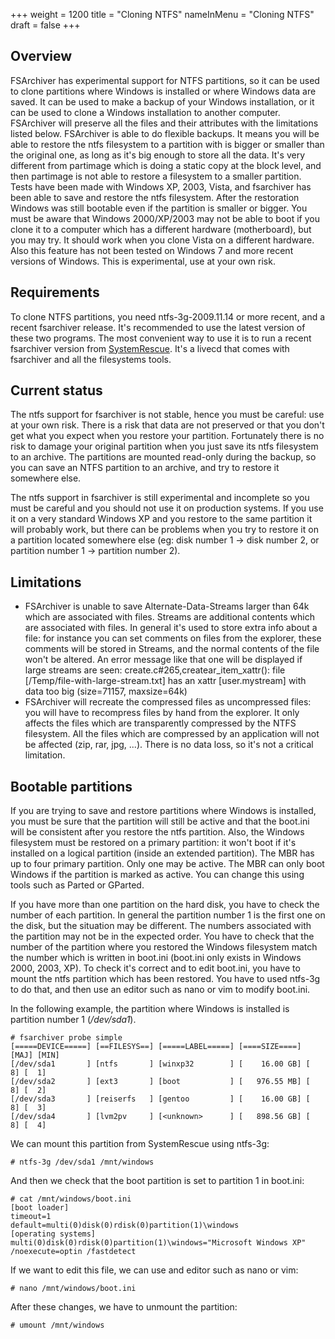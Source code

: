 +++
weight = 1200
title = "Cloning NTFS"
nameInMenu = "Cloning NTFS"
draft = false
+++

## Overview
FSArchiver has experimental support for NTFS partitions, so it can be used to
clone partitions where Windows is installed or where Windows data are saved. It
can be used to make a backup of your Windows installation, or it can be used to
clone a Windows installation to another computer. FSArchiver will preserve all
the files and their attributes with the limitations listed below. FSArchiver is
able to do flexible backups. It means you will be able to restore the ntfs
filesystem to a partition with is bigger or smaller than the original one, as
long as it's big enough to store all the data. It's very different from
partimage which is doing a static copy at the block level, and then partimage is
not able to restore a filesystem to a smaller partition. Tests have been made
with Windows XP, 2003, Vista, and fsarchiver has been able to save and restore
the ntfs filesystem. After the restoration Windows was still bootable even if
the partition is smaller or bigger. You must be aware that Windows 2000/XP/2003
may not be able to boot if you clone it to a computer which has a different
hardware (motherboard), but you may try. It should work when you clone Vista on
a different hardware. Also this feature has not been tested on Windows 7 and
more recent versions of Windows. This is experimental, use at your own risk.
 
## Requirements
To clone NTFS partitions, you need ntfs-3g-2009.11.14 or more recent, and a
recent fsarchiver release. It's recommended to use the latest version of these
two programs. The most convenient way to use it is to run a recent fsarchiver
version from [SystemRescue](https://www.system-rescue.org). It's a livecd that
comes with fsarchiver and all the filesystems tools.

## Current status
The ntfs support for fsarchiver is not stable, hence you must be careful: use at
your own risk. There is a risk that data are not preserved or that you don't get
what you expect when you restore your partition. Fortunately there is no risk to
damage your original partition when you just save its ntfs filesystem to an
archive. The partitions are mounted read-only during the backup, so you can save
an NTFS partition to an archive, and try to restore it somewhere else.

The ntfs support in fsarchiver is still experimental and incomplete so you must
be careful and you should not use it on production systems. If you use it on a
very standard Windows XP and you restore to the same partition it will probably
work, but there can be problems when you try to restore it on a partition
located somewhere else (eg: disk number 1 -> disk number 2, or partition
number 1 -> partition number 2).

## Limitations

* FSArchiver is unable to save Alternate-Data-Streams larger than 64k which are
associated with files. Streams are additional contents which are associated with
files. In general it's used to store extra info about a file: for instance you
can set comments on files from the explorer, these comments will be stored in
Streams, and the normal contents of the file won't be altered. An error message
like that one will be displayed if large streams are seen:
 create.c#265,createar_item_xattr(): file [/Temp/file-with-large-stream.txt] has
 an xattr [user.mystream] with data too big (size=71157, maxsize=64k)
* FSArchiver will recreate the compressed files as uncompressed files: you will
have to recompress files by hand from the explorer. It only affects the files
which are transparently compressed by the NTFS filesystem. All the files which
are compressed by an application will not be affected (zip, rar, jpg, ...).
There is no data loss, so it's not a critical limitation.

## Bootable partitions
If you are trying to save and restore partitions where Windows is installed, you
must be sure that the partition will still be active and that the boot.ini will
be consistent after you restore the ntfs partition. Also, the Windows filesystem
must be restored on a primary partition: it won't boot if it's installed on a
logical partition (inside an extended partition). The MBR has up to four primary
partition. Only one may be active. The MBR can only boot Windows if the
partition is marked as active. You can change this using tools such as Parted
or GParted.

If you have more than one partition on the hard disk, you have to check the
number of each partition. In general the partition number 1 is the first one on
the disk, but the situation may be different. The numbers associated with the
partition may not be in the expected order. You have to check that the number of
the partition where you restored the Windows filesystem match the number which
is written in boot.ini (boot.ini only exists in Windows 2000, 2003, XP). To
check it's correct and to edit boot.ini, you have to mount the ntfs partition
which has been restored. You have to used ntfs-3g to do that, and then use an
editor such as nano or vim to modify boot.ini.

In the following example, the partition where Windows is installed is partition
number 1 (*/dev/sda1*).
```
# fsarchiver probe simple
[=====DEVICE=====] [==FILESYS==] [=====LABEL=====] [====SIZE====] [MAJ] [MIN]
[/dev/sda1       ] [ntfs       ] [winxp32        ] [    16.00 GB] [  8] [  1]
[/dev/sda2       ] [ext3       ] [boot           ] [   976.55 MB] [  8] [  2]
[/dev/sda3       ] [reiserfs   ] [gentoo         ] [    16.00 GB] [  8] [  3]
[/dev/sda4       ] [lvm2pv     ] [<unknown>      ] [   898.56 GB] [  8] [  4]
```

We can mount this partition from SystemRescue using ntfs-3g:
```
# ntfs-3g /dev/sda1 /mnt/windows
```
And then we check that the boot partition is set to partition 1 in boot.ini:

```
# cat /mnt/windows/boot.ini
[boot loader]
timeout=1
default=multi(0)disk(0)rdisk(0)partition(1)\windows
[operating systems]
multi(0)disk(0)rdisk(0)partition(1)\windows="Microsoft Windows XP" /noexecute=optin /fastdetect
```

If we want to edit this file, we can use and editor such as nano or vim:
```
# nano /mnt/windows/boot.ini
```

After these changes, we have to unmount the partition: 
```
# umount /mnt/windows
```
